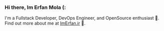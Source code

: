 ### Hi there, Im Erfan Mola (:

I'm a Fullstack Developer, DevOps Engineer, and OpenSource enthusiast 💎.<br>
Find out more about me at [ImErfan.ir](https://imerfan.ir/) 🐞.
